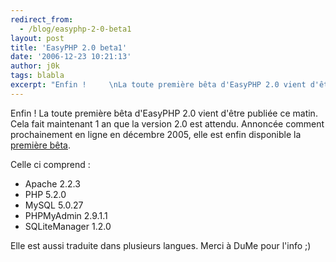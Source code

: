 ```yaml
---
redirect_from:
  - /blog/easyphp-2-0-beta1
layout: post
title: 'EasyPHP 2.0 beta1'
date: '2006-12-23 10:21:13'
author: j0k
tags: blabla
excerpt: "Enfin !     \nLa toute première bêta d'EasyPHP 2.0 vient d'être publiée ce matin. Cela fait maintenant 1 an que la version 2.0 est attendu. Annoncée comment prochainement en ligne en décembre 2005, elle est enfin disponible la [première bêta](http://www.easyphp.org/telechargements.php3).  \n  \nCelle ci comprend :   * Apache 2.2.3  \n    …"
---
```


Enfin !
La toute première bêta d'EasyPHP 2.0 vient d'être publiée ce matin. Cela fait maintenant 1 an que la version 2.0 est attendu. Annoncée comment prochainement en ligne en décembre 2005, elle est enfin disponible la [première bêta](http://www.easyphp.org/telechargements.php3).

Celle ci comprend :
* Apache 2.2.3
* PHP 5.2.0
* MySQL 5.0.27
* PHPMyAdmin 2.9.1.1
* SQLiteManager 1.2.0

Elle est aussi traduite dans plusieurs langues.   Merci à DuMe pour l'info ;)
